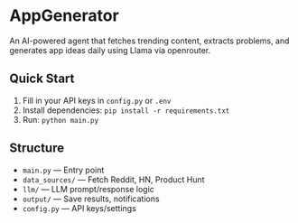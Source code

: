 # AppGenerator

An AI-powered agent that fetches trending content, extracts problems, and generates app ideas daily using Llama via openrouter.

## Quick Start
1. Fill in your API keys in `config.py` or `.env`
2. Install dependencies: `pip install -r requirements.txt`
3. Run: `python main.py`

## Structure
- `main.py` — Entry point
- `data_sources/` — Fetch Reddit, HN, Product Hunt
- `llm/` — LLM prompt/response logic
- `output/` — Save results, notifications
- `config.py` — API keys/settings
